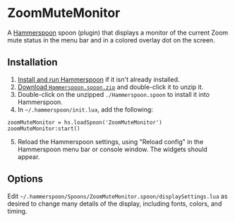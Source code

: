 # ZoomMuteMonitor

A [Hammerspoon](https://github.com/Hammerspoon/hammerspoon) spoon (plugin) that displays a monitor of the current Zoom mute status in the menu bar and in a colored overlay dot on the screen.

## Installation

1. [Install and run Hammerspoon](https://www.hammerspoon.org/go/) if it isn't already installed.
2. [Download `Hammerspoon.spoon.zip`](https://github.com/mferber/ZoomMuteMonitor-Hammerspoon/raw/release/dist/ZoomMuteMonitor.spoon.zip) and double-click it to unzip it.
3. Double-click on the unzipped `./Hammerspoon.spoon` to install it into Hammerspoon.
4. In `~/.hammerspoon/init.lua`, add the following:

 ```
 zoomMuteMonitor = hs.loadSpoon('ZoomMuteMonitor')
 zoomMuteMonitor:start()
 ```
5. Reload the Hammerspoon settings, using "Reload config" in the Hammerspoon menu bar or console window. The widgets should appear.

## Options

Edit `~/.hammerspoon/Spoons/ZoomMuteMonitor.spoon/displaySettings.lua` as desired to change many details of the display, including fonts, colors, and timing.
 